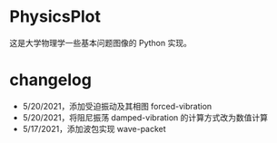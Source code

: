 # PhysicsPlot

这是大学物理学一些基本问题图像的 Python 实现。



# changelog

* 5/20/2021，添加受迫振动及其相图 forced-vibration
* 5/20/2021，将阻尼振荡 damped-vibration 的计算方式改为数值计算
* 5/17/2021，添加波包实现 wave-packet